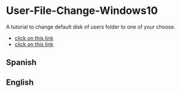 # User-File-Change-Windows10
A tutorial to change default disk of users folder to one of your choose.

 - [click on this link](##Spanish)
 - [click on this link](##English)



## Spanish

## English
<!--stackedit_data:
eyJoaXN0b3J5IjpbMjAxNDk5MTY2Ml19
-->